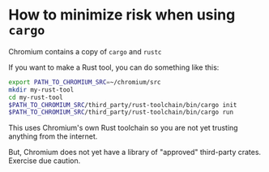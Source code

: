 # How to minimize risk when using `cargo`

Chromium contains a copy of `cargo` and `rustc`

If you want to make a Rust tool, you can do something like this:

```sh
export PATH_TO_CHROMIUM_SRC=~/chromium/src
mkdir my-rust-tool
cd my-rust-tool
$PATH_TO_CHROMIUM_SRC/third_party/rust-toolchain/bin/cargo init
$PATH_TO_CHROMIUM_SRC/third_party/rust-toolchain/bin/cargo run
```

This uses Chromium's own Rust toolchain so you are not yet trusting anything
from the internet.

But, Chromium does not yet have a library of "approved" third-party crates.
Exercise due caution.
